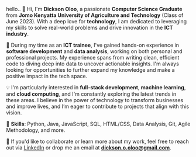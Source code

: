 hello..
👋 Hi, I'm **Dickson Oloo**, a passionate **Computer Science Graduate** from **Jomo Kenyatta University of Agriculture and Technology** (Class of June 2023). With a deep love for **technology**, I am dedicated to leveraging my skills to solve real-world problems and drive innovation in the **ICT industry**.

🔧 During my time as an **ICT trainee**, I've gained hands-on experience in **software development** and **data analysis**, working on both personal and professional projects. My experience spans from writing clean, efficient code to diving deep into data to uncover actionable insights. I'm always looking for opportunities to further expand my knowledge and make a positive impact in the tech space.

💡 I'm particularly interested in **full-stack development**, **machine learning**, and **cloud computing**, and I'm constantly exploring the latest trends in these areas. I believe in the power of technology to transform businesses and improve lives, and I’m eager to contribute to projects that align with this vision.

🌱 **Skills**: Python, Java, JavaScript, SQL, HTML/CSS, Data Analysis, Git, Agile Methodology, and more.

🚀 If you'd like to collaborate or learn more about my work, feel free to reach out via [LinkedIn](www.linkedin.com/in/dickson-oloo-25a11b109) or drop me an email at **dickson.o.oloo@gmail.com**.


